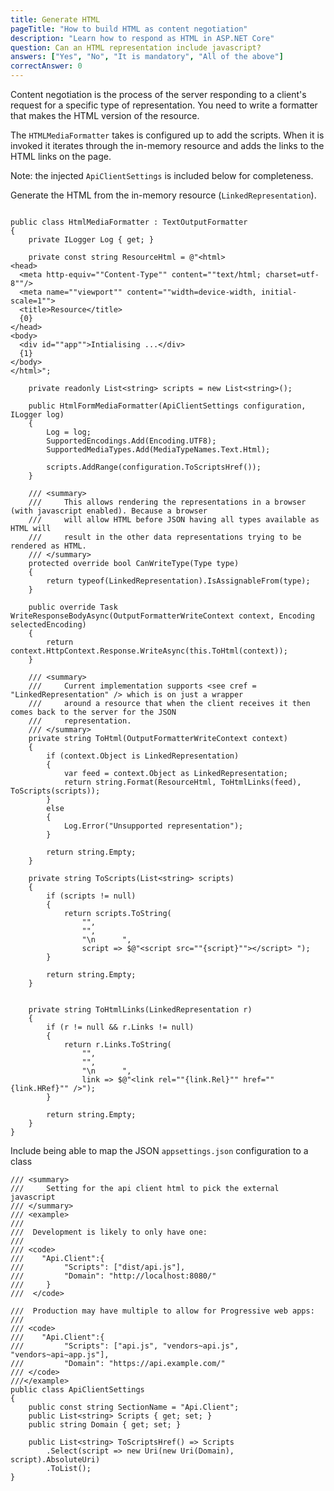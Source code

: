 ```yaml
---
title: Generate HTML
pageTitle: "How to build HTML as content negotiation"
description: "Learn how to respond as HTML in ASP.NET Core"
question: Can an HTML representation include javascript?
answers: ["Yes", "No", "It is mandatory", "All of the above"]
correctAnswer: 0
---
```


Content negotiation is the process of the server responding to a client's request for a specific type of representation. You need to write a formatter that makes the HTML version of the resource.

The `HTMLMediaFormatter` takes is configured up to add the scripts. When it is invoked it iterates through the in-memory resource and adds the links to the HTML links on the page.

Note: the injected `ApiClientSettings` is included below for completeness.

<Instruction>

Generate the HTML from the in-memory resource (`LinkedRepresentation`).

```csharp(path="...todo-hypermedia/api/Api/Web/HtmlFormMediaFormatter.cs")

public class HtmlMediaFormatter : TextOutputFormatter
{
    private ILogger Log { get; }

    private const string ResourceHtml = @"<html>
<head>
  <meta http-equiv=""Content-Type"" content=""text/html; charset=utf-8""/>
  <meta name=""viewport"" content=""width=device-width, initial-scale=1"">
  <title>Resource</title>
  {0}
</head>
<body>
  <div id=""app"">Intialising ...</div>
  {1}
</body>
</html>";

    private readonly List<string> scripts = new List<string>();

    public HtmlFormMediaFormatter(ApiClientSettings configuration, ILogger log)
    {
        Log = log;
        SupportedEncodings.Add(Encoding.UTF8);
        SupportedMediaTypes.Add(MediaTypeNames.Text.Html);

        scripts.AddRange(configuration.ToScriptsHref());
    }

    /// <summary>
    ///     This allows rendering the representations in a browser (with javascript enabled). Because a browser
    ///     will allow HTML before JSON having all types available as HTML will
    ///     result in the other data representations trying to be rendered as HTML.
    /// </summary>
    protected override bool CanWriteType(Type type)
    {
        return typeof(LinkedRepresentation).IsAssignableFrom(type);
    }

    public override Task WriteResponseBodyAsync(OutputFormatterWriteContext context, Encoding selectedEncoding)
    {
        return context.HttpContext.Response.WriteAsync(this.ToHtml(context));
    }

    /// <summary>
    ///     Current implementation supports <see cref = "LinkedRepresentation" /> which is on just a wrapper
    ///     around a resource that when the client receives it then comes back to the server for the JSON
    ///     representation.
    /// </summary>
    private string ToHtml(OutputFormatterWriteContext context)
    {
        if (context.Object is LinkedRepresentation)
        {
            var feed = context.Object as LinkedRepresentation;
            return string.Format(ResourceHtml, ToHtmlLinks(feed), ToScripts(scripts));
        }
        else
        {
            Log.Error("Unsupported representation");
        }

        return string.Empty;
    }

    private string ToScripts(List<string> scripts)
    {
        if (scripts != null)
        {
            return scripts.ToString(
                "",
                "",
                "\n      ",
                script => $@"<script src=""{script}""></script> ");
        }

        return string.Empty;
    }


    private string ToHtmlLinks(LinkedRepresentation r)
    {
        if (r != null && r.Links != null)
        {
            return r.Links.ToString(
                "",
                "",
                "\n      ",
                link => $@"<link rel=""{link.Rel}"" href=""{link.HRef}"" />");
        }

        return string.Empty;
    }
}

```
</Instruction>

<Instruction>

Include being able to map the JSON `appsettings.json` configuration to a class

```csharp(path="...todo-hypermedia/api/Api/Web/ApiClientSettings.cs")
/// <summary>
///     Setting for the api client html to pick the external javascript
/// </summary>
/// <example>
///
///  Development is likely to only have one:
///
/// <code>
///    "Api.Client":{
///         "Scripts": ["dist/api.js"],
///         "Domain": "http://localhost:8080/"
///     }
///  </code>

///  Production may have multiple to allow for Progressive web apps:
///
/// <code>
///    "Api.Client":{
///         "Scripts": ["api.js", "vendors~api.js", "vendors~api~app.js"],
///         "Domain": "https://api.example.com/"
/// </code>
///</example>
public class ApiClientSettings
{
    public const string SectionName = "Api.Client";
    public List<string> Scripts { get; set; }
    public string Domain { get; set; }

    public List<string> ToScriptsHref() => Scripts
        .Select(script => new Uri(new Uri(Domain), script).AbsoluteUri)
        .ToList();
}
```
</Instruction>



